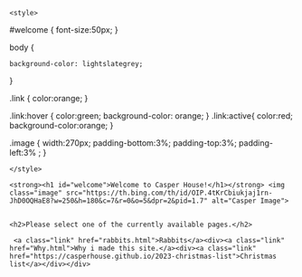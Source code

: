 <html lang="en">
<head>
    <meta charset="UTF-8">
    <meta name="viewport" content="width=device-width, initial-scale=1.0">
    <title>CasperHouse</title>



    <style>

#welcome {
    font-size:50px;
}

body {

    background-color: lightslategrey;
}

.link {
    color:orange;
}

.link:hover {
    color:green;
    background-color: orange;
}
.link:active{
    color:red;
    background-color:orange;
}

.image {
    width:270px;
    padding-bottom:3%;
    padding-top:3%;
    padding-left:3% ;
}



    </style>
</head>
<body>


    <strong><h1 id="welcome">Welcome to Casper House!</h1></strong> <img class="image" src="https://th.bing.com/th/id/OIP.4tKrCbiukjaj1rn-JhD0OQHaE8?w=250&h=180&c=7&r=0&o=5&dpr=2&pid=1.7" alt="Casper Image">


    <h2>Please select one of the currently available pages.</h2>

     <a class="link" href="rabbits.html">Rabbits</a><div><a class="link" href="Why.html">Why i made this site.</a><div><a class="link" href="https://casperhouse.github.io/2023-christmas-list">Christmas list</a></div></div>




    
</body>
</html>
